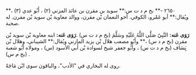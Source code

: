 ٢٦٥٠ -** بخ م د ت س:** سويد بن مقرن بن عائذ المزني (٢) ، أَبُو عدي (٣) ،** ويُقال:** أبو عَمْرو، الكوفي. أخو النعمان بْن مقرن، ووالد معاوية بْن سويد بْن مقرن. له صحبة.

**رَوَى عَنه:** النَّبِيّ صَلَّى اللَّهُ عَلَيْهِ وسَلَّمَ (بخ م د ت س) .**رَوَى عَنه:** ابنه معاوية بْن سويد بْن مقرن (بخ م د س) ،** وأَبُو مصعب هلال بْن يزيد المازني ويُقال:** الشيباني، وهلال بْن يَِسَاف (بخ م د ت س) ، وأَبُو جعفر شيخ لسوادة بْن أَبي الأسود (س) ، ومولاه أَبُو شعبة (بخ م س) .

روى له البخاري في "الأدب"، والباقون سوى ابْن مَاجَهْ.